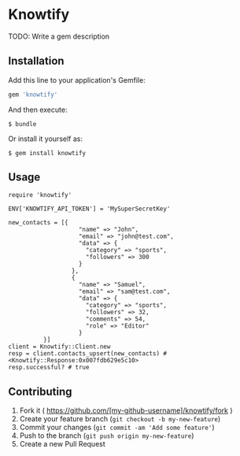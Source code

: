 # Knowtify

TODO: Write a gem description

## Installation

Add this line to your application's Gemfile:

```ruby
gem 'knowtify'
```

And then execute:

    $ bundle

Or install it yourself as:

    $ gem install knowtify

## Usage

    require 'knowtify'

    ENV['KNOWTIFY_API_TOKEN'] = 'MySuperSecretKey'
  
    new_contacts = [{
                        "name" => "John",
                        "email" => "john@test.com",
                        "data" => {
                          "category" => "sports",
                          "followers" => 300
                        }
                      },
                      {
                        "name" => "Samuel",
                        "email" => "sam@test.com",
                        "data" => {
                          "category" => "sports",
                          "followers" => 32,
                          "comments" => 54,
                          "role" => "Editor"
                        }
              }]
    client = Knowtify::Client.new
    resp = client.contacts_upsert(new_contacts) # <Knowtify::Response:0x007fdb629e5c10>
    resp.successful? # true

## Contributing

1. Fork it ( https://github.com/[my-github-username]/knowtify/fork )
2. Create your feature branch (`git checkout -b my-new-feature`)
3. Commit your changes (`git commit -am 'Add some feature'`)
4. Push to the branch (`git push origin my-new-feature`)
5. Create a new Pull Request

